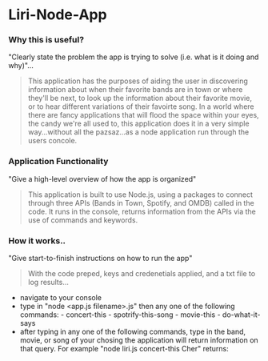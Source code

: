 # Liri-Node-App

### Why this is useful?

"Clearly state the problem the app is trying to solve (i.e. what is it doing and why)"...

> This application has the purposes of aiding the user in discovering information about when their favorite bands are in town or where they'll be next, to look up the information about their favorite movie, or to hear different variations of their favoirte song. In a world where there are fancy applications that will flood the space within your eyes, the candy we're all used to, this application does it in a very simple way...without all the pazsaz...as a node application run through the users concole.

### Application Functionality

"Give a high-level overview of how the app is organized"

> This application is built to use Node.js, using a packages to connect through three APIs (Bands in Town, Spotify, and OMDB) called in the code. It runs in the console, returns information from the APIs via the use of commands and keywords.

### How it works..

"Give start-to-finish instructions on how to run the app"

> With the code preped, keys and credenetials applied, and a txt file to log results...

- navigate to your console
- type in "node <app.js filename>.js" then any one of the following commands: - concert-this - spotrify-this-song - movie-this - do-what-it-says
- after typing in any one of the following commands, type in the band, movie, or song of your chosing the application will return information on that query.
  For example "node liri.js concert-this Cher" returns:
